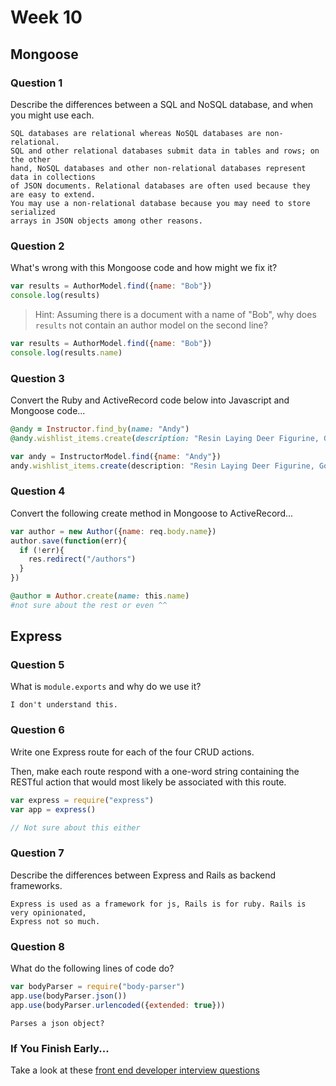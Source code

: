 # Week 10

## Mongoose

### Question 1

Describe the differences between a SQL and NoSQL database, and when you might use each.

```text
SQL databases are relational whereas NoSQL databases are non-relational.
SQL and other relational databases submit data in tables and rows; on the other
hand, NoSQL databases and other non-relational databases represent data in collections
of JSON documents. Relational databases are often used because they are easy to extend.
You may use a non-relational database because you may need to store serialized
arrays in JSON objects among other reasons.

```

### Question 2

What's wrong with this Mongoose code and how might we fix it?

```js
var results = AuthorModel.find({name: "Bob"})
console.log(results)
```

> Hint: Assuming there is a document with a name of "Bob", why does `results` not contain an author model on the second line?

```js
var results = AuthorModel.find({name: "Bob"})
console.log(results.name)
```

### Question 3

Convert the Ruby and ActiveRecord code below into Javascript and Mongoose code...

```rb
@andy = Instructor.find_by(name: "Andy")
@andy.wishlist_items.create(description: "Resin Laying Deer Figurine, Gold")
```

```js
var andy = InstructorModel.find({name: "Andy"})
andy.wishlist_items.create(description: "Resin Laying Deer Figurine, Gold")
```

### Question 4

Convert the following create method in Mongoose to ActiveRecord...

```js
var author = new Author({name: req.body.name})
author.save(function(err){
  if (!err){
    res.redirect("/authors")
  }
})
```

```rb
@author = Author.create(name: this.name)
#not sure about the rest or even ^^
```

## Express

### Question 5

What is `module.exports` and why do we use it?

```text
I don't understand this.
```

### Question 6

Write one Express route for each of the four CRUD actions.

Then, make each route respond with a one-word string containing the RESTful action that would most likely be associated with this route.

```js
var express = require("express")
var app = express()

// Not sure about this either

```

### Question 7

Describe the differences between Express and Rails as backend frameworks.

```text
Express is used as a framework for js, Rails is for ruby. Rails is very opinionated,
Express not so much.
```

### Question 8

What do the following lines of code do?

```js
var bodyParser = require("body-parser")
app.use(bodyParser.json())
app.use(bodyParser.urlencoded({extended: true}))
```

```text
Parses a json object?
```

### If You Finish Early...

Take a look at these [front end developer interview questions](https://github.com/h5bp/Front-end-Developer-Interview-Questions/blob/master/README.md)

